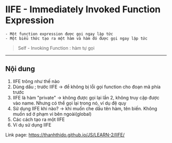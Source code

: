 # IIFE - Immediately Invoked Function Expression

    - Một function expression được gọi ngay lập tức
    - Một biểu thức tạo ra một hàm và hàm đó được gọi ngay lập tức

> Self - Invoking Function : hàm tự gọi

---

## Nội dung

1. IIFE trông như thế nào
2. Dùng dấu ; trước IIFE -> để không bị lỗi gọi function cho đoạn mã phía trước
3. IIFE là hàm "private" -> không được gọi lại lần 2, không truy cập được vào name. Nhưng có thể gọi lại trong nó, ví dụ đệ quy
4. Sử dụng IIFE khi nào? -> khi muốn che dấu tên hàm, tên biến. Không muốn sd ở phạm vi bên ngoài(global)
5. Các cách tạo ra một IIFE
6. Ví dụ sử dụng IIFE

Link page: https://thanhthido.github.io/JS/LEARN-2/IIFE/
